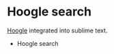 Hoogle search
===============

[Hoogle](https://www.haskell.org/hoogle/) integrated into sublime text.

* Hoogle search